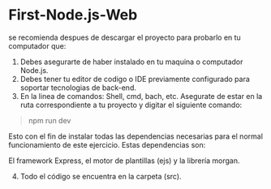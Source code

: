 # First-Node.js-Web

se recomienda despues de descargar el proyecto para probarlo en tu computador que:

1. Debes asegurarte de haber instalado en tu maquina o computador Node.js.
2. Debes tener tu editor de codigo o IDE previamente configurado para soportar tecnologias de back-end.
3. En la linea de comandos: Shell, cmd, bach, etc. Asegurate de estar en la ruta correspondiente a
tu proyecto y digitar el siguiente comando:

  > npm run dev

 Esto con el fin de instalar todas las dependencias necesarias para el normal funcionamiento 
 de este ejercicio. Estas dependencias son:

 El framework Express, el motor de plantillas (ejs) y la librería morgan.

4. Todo el código se encuentra en la carpeta (src). 


